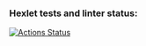 ### Hexlet tests and linter status:
[![Actions Status](https://github.com/evg-c/java-project-99/actions/workflows/hexlet-check.yml/badge.svg)](https://github.com/evg-c/java-project-99/actions)